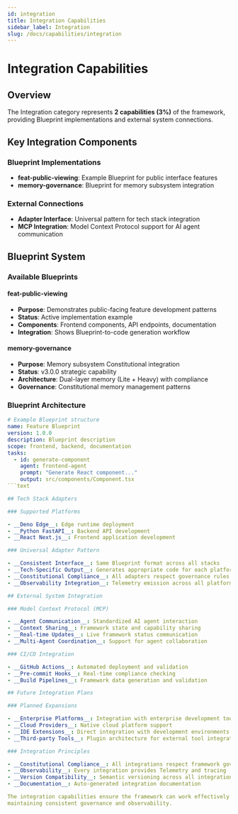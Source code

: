 ```yaml
---
id: integration
title: Integration Capabilities
sidebar_label: Integration
slug: /docs/capabilities/integration
---
```


# Integration Capabilities

## Overview

The Integration category represents __2 capabilities (3%)__ of the framework, providing Blueprint implementations and
external system connections.

## Key Integration Components

### Blueprint Implementations

- __feat-public-viewing__: Example Blueprint for public interface features
- __memory-governance__: Blueprint for memory subsystem integration

### External Connections

- __Adapter Interface__: Universal pattern for tech stack integration
- __MCP Integration__: Model Context Protocol support for AI agent communication

## Blueprint System

### Available Blueprints

#### feat-public-viewing

- __Purpose__: Demonstrates public-facing feature development patterns
- __Status__: Active implementation example
- __Components__: Frontend components, API endpoints, documentation
- __Integration__: Shows Blueprint-to-code generation workflow

#### memory-governance

- __Purpose__: Memory subsystem Constitutional integration
- __Status__: v3.0.0 strategic capability
- __Architecture__: Dual-layer memory (Lite + Heavy) with compliance
- __Governance__: Constitutional memory management patterns

### Blueprint Architecture

```yaml
# Example Blueprint structure
name: Feature Blueprint
version: 1.0.0
description: Blueprint description
scope: frontend, backend, documentation
tasks:
  - id: generate-component
    agent: frontend-agent
    prompt: "Generate React component..."
    output: src/components/Component.tsx
```text

## Tech Stack Adapters

### Supported Platforms

- __Deno Edge__: Edge runtime deployment
- __Python FastAPI__: Backend API development
- __React Next.js__: Frontend application development

### Universal Adapter Pattern

- __Consistent Interface__: Same Blueprint format across all stacks
- __Tech-Specific Output__: Generates appropriate code for each platform
- __Constitutional Compliance__: All adapters respect governance rules
- __Observability Integration__: Telemetry emission across all platforms

## External System Integration

### Model Context Protocol (MCP)

- __Agent Communication__: Standardized AI agent interaction
- __Context Sharing__: Framework state and capability sharing
- __Real-time Updates__: Live framework status communication
- __Multi-Agent Coordination__: Support for agent collaboration

### CI/CD Integration

- __GitHub Actions__: Automated deployment and validation
- __Pre-commit Hooks__: Real-time compliance checking
- __Build Pipelines__: Framework data generation and validation

## Future Integration Plans

### Planned Expansions

- __Enterprise Platforms__: Integration with enterprise development tools
- __Cloud Providers__: Native cloud platform support
- __IDE Extensions__: Direct integration with development environments
- __Third-party Tools__: Plugin architecture for external tool integration

### Integration Principles

- __Constitutional Compliance__: All integrations respect framework governance
- __Observability__: Every integration provides Telemetry and tracing
- __Version Compatibility__: Semantic versioning across all integrations
- __Documentation__: Auto-generated integration documentation

The integration capabilities ensure the framework can work effectively across diverse technology stacks while
maintaining consistent governance and observability.

